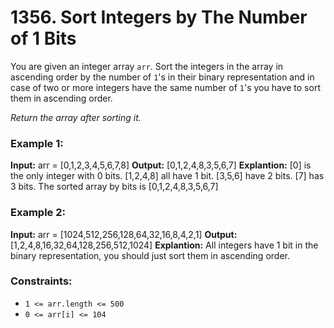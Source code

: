 # 1356. Sort Integers by The Number of 1 Bits

You are given an integer array `arr`. Sort the integers in the array in ascending order by the number of `1`'s in their binary representation and in case of two or more integers have the same number of `1`'s you have to sort them in ascending order.

*Return the array after sorting it.*

 

### Example 1:

**Input:** arr = [0,1,2,3,4,5,6,7,8]
**Output:** [0,1,2,4,8,3,5,6,7]
**Explantion:** [0] is the only integer with 0 bits.
[1,2,4,8] all have 1 bit.
[3,5,6] have 2 bits.
[7] has 3 bits.
The sorted array by bits is [0,1,2,4,8,3,5,6,7]

### Example 2:

**Input:** arr = [1024,512,256,128,64,32,16,8,4,2,1]
**Output:** [1,2,4,8,16,32,64,128,256,512,1024]
**Explantion:** All integers have 1 bit in the binary representation, you should just sort them in ascending order.
 

### Constraints:

- `1 <= arr.length <= 500`
- `0 <= arr[i] <= 104`